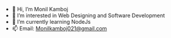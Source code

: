 - 👋 Hi, I’m Monil Kamboj
- 👀 I’m interested in Web Designing and Software Development
- 🌱 I’m currently learning NodeJs
- 📫 Email: Monilkamboj021@gmail.com
